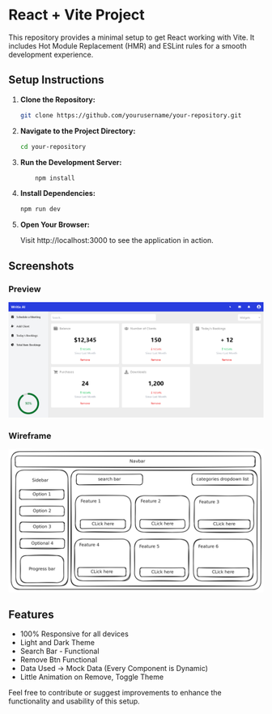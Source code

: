 # React + Vite Project

This repository provides a minimal setup to get React working with Vite. It includes Hot Module Replacement (HMR) and ESLint rules for a smooth development experience.

## Setup Instructions

1. **Clone the Repository:**

   ```bash
   git clone https://github.com/yourusername/your-repository.git

   ```

2. **Navigate to the Project Directory:**

   ```bash
   cd your-repository

   ```

3. **Run the Development Server:**

   ```bash
       npm install

   ```

4. **Install Dependencies:**

   ```bash
   npm run dev

   ```

5. **Open Your Browser:**

   Visit http://localhost:3000 to see the application in action.

## Screenshots

### Preview

![alt text](image-1.png)

### Wireframe

![alt text](intern-task-main-writix.png)

## Features

- 100% Responsive for all devices
- Light and Dark Theme
- Search Bar - Functional
- Remove Btn Functional
- Data Used -> Mock Data (Every Component is Dynamic)
- Little Animation on Remove, Toggle Theme

Feel free to contribute or suggest improvements to enhance the functionality and usability of this setup.
